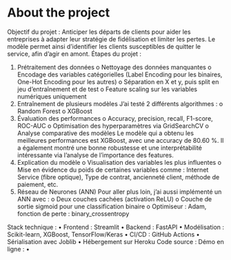 # About the project

Objectif du projet :
Anticiper les départs de clients pour aider les entreprises à adapter leur stratégie de fidélisation et limiter les pertes. Le modèle permet ainsi d’identifier les clients susceptibles de quitter le service, afin d’agir en amont.
Étapes du projet :
1.	Prétraitement des données
o	Nettoyage des données manquantes
o	Encodage des variables catégorielles (Label Encoding pour les binaires, One-Hot Encoding pour les autres)
o	Séparation en X et y, puis split en jeu d’entraînement et de test
o	Feature scaling sur les variables numériques uniquement
2.	Entraînement de plusieurs modèles J’ai testé 2 différents algorithmes :
o	Random Forest
o	XGBoost
3.	Évaluation des performances
o	Accuracy, precision, recall, F1-score, ROC-AUC
o	Optimisation des hyperparamètres via GridSearchCV
o	Analyse comparative des modèles
Le modèle qui a obtenu les meilleures performances est XGBoost, avec une accuracy de 80.60 %. Il a également montré une bonne robustesse et une interprétabilité intéressante via l’analyse de l’importance des features.
4.	Explication du modèle
o	Visualisation des variables les plus influentes
o	Mise en évidence du poids de certaines variables comme : Internet Service (fibre optique), Type de contrat, ancienneté client, méthode de paiement, etc.
5.	Réseau de Neurones (ANN) Pour aller plus loin, j’ai aussi implémenté un ANN avec :
o	Deux couches cachées (activation ReLU)
o	Couche de sortie sigmoid pour une classification binaire
o	Optimiseur : Adam, fonction de perte : binary_crossentropy

Stack technique :
•	Frontend : Streamlit
•	Backend : FastAPI
•	Modélisation : Scikit-learn, XGBoost, TensorFlow/Keras
•	CI/CD : GitHub Actions
•	Sérialisation avec Joblib
•	Hébergement sur Heroku
Code source :
Démo en ligne :
•	


 
